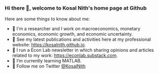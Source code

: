 ### Hi there 👋, welcome to Kosal Nith's home page at Github

Here are some things to know about me:

- 🔭 I'm a researcher and I work on macroeconomics, monetary economics, economic growth, and economic uncertainty.
- 📑 See my latest publications and activities here at my professional website: https://kosalnith.github.io.
- 📰 I run a Econ Lab newsletter in which sharing opinions and articles related to my work: https://econlab.substack.com.
- 🌱 I’m currently learning MATLAB. 
- 🚨 Follow me on Twitter [@KosalNith](https://twitter.com/KosalNith)

<!--
**nithkosal/NithKosal** is a ✨ _special_ ✨ repository because its `README.md` (this file) appears on your GitHub profile.

Here are some ideas to get you started:

- 🔭 I’m currently working on ...
- 🌱 I’m currently learning ...
- 👯 I’m looking to collaborate on ...
- 🤔 I’m looking for help with ...
- 💬 Ask me about ...
- 📫 How to reach me: ...
- 😄 Pronouns: ...
- ⚡ Fun fact: ...
-->

